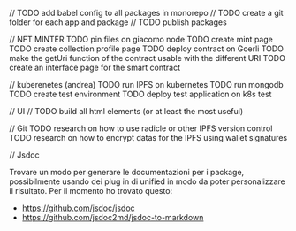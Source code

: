// TODO add babel config to all packages in monorepo
// TODO create a git folder for each app and package
// TODO publish packages

// NFT MINTER
TODO pin files on giacomo node
TODO create mint page
TODO create collection profile page
TODO deploy contract on Goerli
TODO make the getUri function of the contract usable with
the different URI
TODO create an interface page for the smart contract

// kuberenetes (andrea)
TODO run IPFS on kubernetes
TODO run mongodb
TODO create test environment
TODO deploy test application on k8s test

// UI
// TODO build all html elements (or at least the most
useful)

// Git
TODO research on how to use radicle or other IPFS version
control
TODO research on how to encrypt datas for the IPFS using
wallet signatures

// Jsdoc

Trovare un modo per generare le documentazioni per i
package, possibilmente usando dei plug in di unified in modo
da poter personalizzare il risultato.
Per il momento ho trovato questo:

- https://github.com/jsdoc/jsdoc
- https://github.com/jsdoc2md/jsdoc-to-markdown
